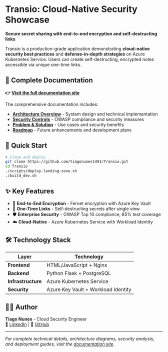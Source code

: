 # Transio: Cloud-Native Security Showcase

**Secure secret sharing with end-to-end encryption and self-destructing links**

Transio is a production-grade application demonstrating **cloud-native security best practices** and **defense-in-depth strategies** on Azure Kubernetes Service. Users can create self-destructing, encrypted notes accessible via unique one-time links.

## 📖 Complete Documentation

**👉 [Visit the full documentation site](https://tiagonunes1491.github.io/Transio/)**

The comprehensive documentation includes:
- **[Architecture Overview](https://tiagonunes1491.github.io/Transio/architecture/)** - System design and technical implementation
- **[Security Controls](https://tiagonunes1491.github.io/Transio/security/)** - OWASP compliance and security measures  
- **[Problem & Solution](https://tiagonunes1491.github.io/Transio/problem_solution/)** - Use cases and security benefits
- **[Roadmap](https://tiagonunes1491.github.io/Transio/roadmap/)** - Future enhancements and development plans

## 🚀 Quick Start

```bash
# Clone and deploy
git clone https://github.com/tiagonunes1491/Transio.git
cd Transio
./scripts/deploy-landing-zone.sh
./build_dev.sh
```

## ✨ Key Features

- 🔐 **End-to-End Encryption** - Fernet encryption with Azure Key Vault
- 🔗 **One-Time Links** - Self-destructing secrets after single view  
- 🛡️ **Enterprise Security** - OWASP Top 10 compliance, 85% test coverage
- ☁️ **Cloud-Native** - Azure Kubernetes Service with Workload Identity

## 🛠️ Technology Stack

| Layer | Technology |
|-------|------------|
| **Frontend** | HTML/JavaScript + Nginx |
| **Backend** | Python Flask + PostgreSQL |
| **Infrastructure** | Azure Kubernetes Service |
| **Security** | Azure Key Vault + Workload Identity |

## 👨‍💻 Author

**Tiago Nunes** - Cloud Security Engineer  
📧 [LinkedIn](https://www.linkedin.com/in/tiago-nunes1491/) | 🔗 [GitHub](https://github.com/tiagonunes1491)

---

*For complete technical details, architecture diagrams, security analysis, and deployment guides, visit the [documentation site](https://tiagonunes1491.github.io/Transio/).*